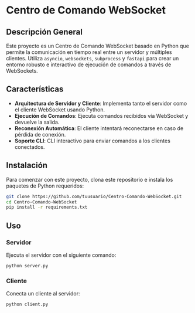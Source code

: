 # Centro de Comando WebSocket

## Descripción General

Este proyecto es un Centro de Comando WebSocket basado en Python que permite la comunicación en tiempo real entre un servidor y múltiples clientes. Utiliza `asyncio`, `websockets`, `subprocess` y `fastapi` para crear un entorno robusto e interactivo de ejecución de comandos a través de WebSockets.

## Características

- **Arquitectura de Servidor y Cliente**: Implementa tanto el servidor como el cliente WebSocket usando Python.
- **Ejecución de Comandos**: Ejecuta comandos recibidos vía WebSocket y devuelve la salida.
- **Reconexión Automática**: El cliente intentará reconectarse en caso de pérdida de conexión.
- **Soporte CLI**: CLI interactivo para enviar comandos a los clientes conectados.

## Instalación

Para comenzar con este proyecto, clona este repositorio e instala los paquetes de Python requeridos:

```bash
git clone https://github.com/tuusuario/Centro-Comando-WebSocket.git
cd Centro-Comando-WebSocket
pip install -r requirements.txt
```


## Uso

### Servidor

Ejecuta el servidor con el siguiente comando:

```bash
python server.py
```

### Cliente

Conecta un cliente al servidor:

```bash
python client.py
```
